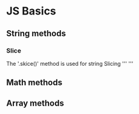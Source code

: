 # JS Basics #
## String methods ##
### Slice ###
The '.skice()' method is used for string Slicing
''' '''
## Math methods ##
## Array methods ##
